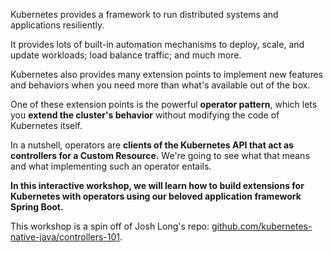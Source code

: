 Kubernetes provides a framework to run distributed systems and applications resiliently.

It provides lots of built-in automation mechanisms to deploy, scale, and update workloads; load balance traffic; and much more.

Kubernetes also provides many extension points to implement new features and behaviors when you need more than what's available out of the box.

One of these extension points is the powerful **operator pattern**, which lets you **extend the cluster's behavior** without modifying the code of Kubernetes itself.

In a nutshell, operators are **clients of the Kubernetes API that act as controllers for a Custom Resource.** We're going to see what that means and what implementing such an operator entails.

**In this interactive workshop, we will learn how to build extensions for Kubernetes with operators using our beloved application framework Spring Boot.**

This workshop is a spin off of Josh Long's repo: [github.com/kubernetes-native-java/controllers-101](https://github.com/kubernetes-native-java/controllers-101).